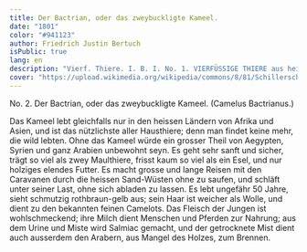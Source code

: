 ```yaml
---
title: Der Bactrian, oder das zweybuckligte Kameel. 
date: "1801"
color: "#941123"
author: Friedrich Justin Bertuch
isPublic: true
lang: en
description: "Vierf. Thiere. I. B. I. No. 1. VIERFÜSSIGE THIERE aus heissen Ländern. No. 2. Der Bactrian, oder das zweybuckligte Kameel. (Camelus Bactrianus.)"
cover: "https://upload.wikimedia.org/wikipedia/commons/8/81/Schillerschule_Ffm.jpg"
---
```


No. 2. Der Bactrian, oder das zweybuckligte Kameel. (Camelus Bactrianus.)

Das Kameel lebt gleichfalls nur in den heissen Ländern von Afrika und Asien, und ist das nützlichste aller Hausthiere; denn man findet keine mehr, die wild lebten. Ohne das Kameel würde ein grosser Theil 
von Aegypten, Syrien und ganz Arabien unbewohnt seyn. Es geht sehr sanft und sicher, trägt so viel als zwey Maulthiere, frisst kaum so viel als ein Esel, und nur holziges elendes Futter. Es macht grosse 
und lange Reisen mit den Caravanen durch die heissen Sand-Wüsten ohne zu saufen, und schläft unter seiner Last, ohne sich abladen zu lassen. Es lebt ungefähr 50 Jahre, sieht schmutzig rothbraun-gelb 
aus; sein Haar ist weicher als Wolle, und dient zu den bekannten feinen Camelots. Das Fleisch der Jungen ist wohlschmeckend; ihre Milch dient Menschen und Pferden zur Nahrung; aus dem Urine und Miste 
wird Salmiac gemacht, und der getrocknete Mist dient auch ausserdem den Arabern, aus Mangel des Holzes, zum Brennen. 
